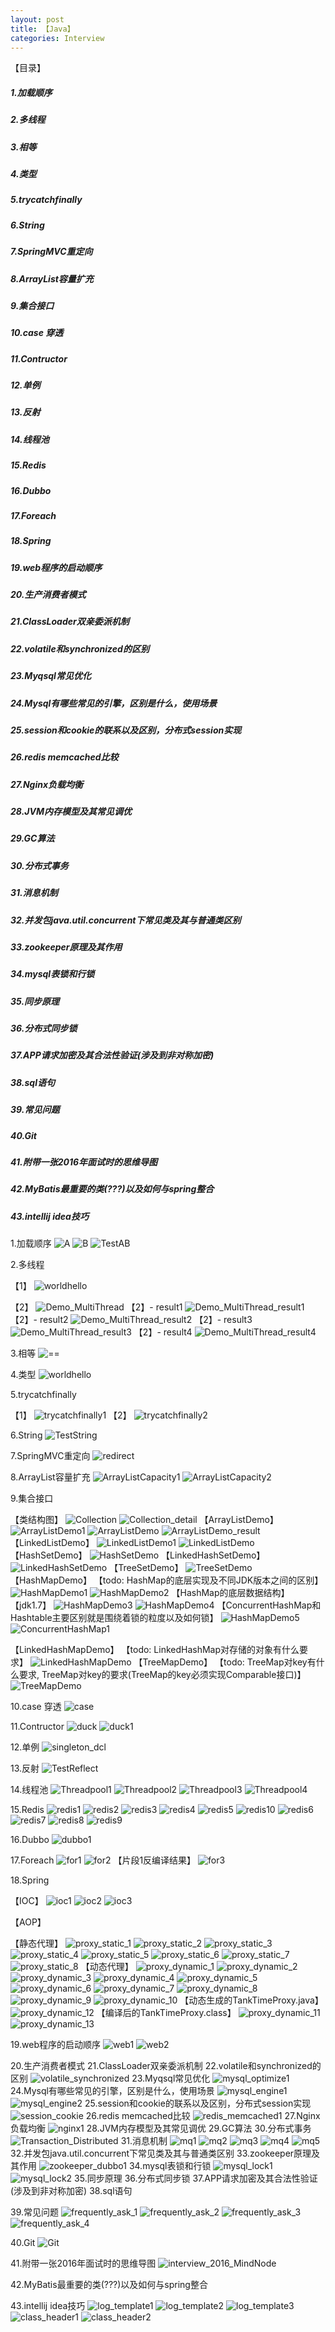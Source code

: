 ```yaml
---
layout: post
title: 【Java】
categories: Interview
---
```

【目录】

##### 1.加载顺序
##### 2.多线程
##### 3.相等
##### 4.类型
##### 5.trycatchfinally
##### 6.String
##### 7.SpringMVC重定向
##### 8.ArrayList容量扩充
##### 9.集合接口
##### 10.case 穿透
##### 11.Contructor
##### 12.单例
##### 13.反射
##### 14.线程池
##### 15.Redis
##### 16.Dubbo
##### 17.Foreach
##### 18.Spring
##### 19.web程序的启动顺序
##### 20.生产消费者模式
##### 21.ClassLoader双亲委派机制
##### 22.volatile和synchronized的区别
##### 23.Myqsql常见优化
##### 24.Mysql有哪些常见的引擎，区别是什么，使用场景
##### 25.session和cookie的联系以及区别，分布式session实现
##### 26.redis memcached比较
##### 27.Nginx负载均衡
##### 28.JVM内存模型及其常见调优
##### 29.GC算法
##### 30.分布式事务
##### 31.消息机制
##### 32.并发包java.util.concurrent下常见类及其与普通类区别
##### 33.zookeeper原理及其作用
##### 34.mysql表锁和行锁
##### 35.同步原理
##### 36.分布式同步锁
##### 37.APP请求加密及其合法性验证(涉及到非对称加密)
##### 38.sql语句
##### 39.常见问题
##### 40.Git
##### 41.附带一张2016年面试时的思维导图
##### 42.MyBatis最重要的类(???)以及如何与spring整合
##### 43.intellij idea技巧

1.加载顺序
![A](http://aragron.com/images/posts/A.png)
![B](http://aragron.com/images/posts/B.png)
![TestAB](http://aragron.com/images/posts/TestAB.png)

2.多线程

【1】
![worldhello](http://aragron.com/images/posts/worldhello.png)

【2】
![Demo_MultiThread](http://aragron.com/images/posts/Demo_MultiThread.png)
【2】- result1
![Demo_MultiThread_result1](http://aragron.com/images/posts/Demo_MultiThread_result1.png)
【2】- result2
![Demo_MultiThread_result2](http://aragron.com/images/posts/Demo_MultiThread_result2.png)
【2】- result3
![Demo_MultiThread_result3](http://aragron.com/images/posts/Demo_MultiThread_result3.png)
【2】- result4
![Demo_MultiThread_result4](http://aragron.com/images/posts/Demo_MultiThread_result4.png)

3.相等
![==](http://aragron.com/images/posts/==.png)

4.类型
![worldhello](http://aragron.com/images/posts/type.png)

5.trycatchfinally

【1】
![trycatchfinally1](http://aragron.com/images/posts/trycatchfinally1.png)
【2】
![trycatchfinally2](http://aragron.com/images/posts/trycatchfinally2.png)

6.String
![TestString](http://aragron.com/images/posts/TestString.png)

7.SpringMVC重定向
![redirect](http://aragron.com/images/posts/redirect.png)

8.ArrayList容量扩充
![ArrayListCapacity1](http://aragron.com/images/posts/ArrayListcapacity1.png)
![ArrayListCapacity2](http://aragron.com/images/posts/ArrayListcapacity2.png)

9.集合接口

【类结构图】
![Collection](http://aragron.com/images/posts/Collection.png)
![Collection_detail](http://aragron.com/images/posts/Collection_detail.png)
【ArrayListDemo】
![ArrayListDemo1](http://aragron.com/images/posts/ArrayListDemo1.png)
![ArrayListDemo](http://aragron.com/images/posts/ArrayListDemo.png)
![ArrayListDemo_result](http://aragron.com/images/posts/ArrayListDemo_result.png)
【LinkedListDemo】
![LinkedListDemo1](http://aragron.com/images/posts/LinkedListDemo1.png)
![LinkedListDemo](http://aragron.com/images/posts/LinkedListDemo.png)
【HashSetDemo】
![HashSetDemo](http://aragron.com/images/posts/HashSetDemo.png)
【LinkedHashSetDemo】
![LinkedHashSetDemo](http://aragron.com/images/posts/LinkedHashSetDemo.png)
【TreeSetDemo】
![TreeSetDemo](http://aragron.com/images/posts/TreeSetDemo.png)
【HashMapDemo】
【todo: HashMap的底层实现及不同JDK版本之间的区别】
![HashMapDemo1](http://aragron.com/images/posts/HashMapDemo1.png)
![HashMapDemo2](http://aragron.com/images/posts/HashMapDemo2.png)
【HashMap的底层数据结构】【jdk1.7】
![HashMapDemo3](http://aragron.com/images/posts/HashMapDemo3.png)
![HashMapDemo4](http://aragron.com/images/posts/HashMapDemo4.png)
【ConcurrentHashMap和Hashtable主要区别就是围绕着锁的粒度以及如何锁】
![HashMapDemo5](http://aragron.com/images/posts/HashMapDemo5.png)
![ConcurrentHashMap1](http://aragron.com/images/posts/ConcurrentHashMap1.png)

【LinkedHashMapDemo】
【todo: LinkedHashMap对存储的对象有什么要求】
![LinkedHashMapDemo](http://aragron.com/images/posts/LinkedHashMapDemo.png)
【TreeMapDemo】
【todo: TreeMap对key有什么要求, TreeMap对key的要求(TreeMap的key必须实现Comparable接口)】
![TreeMapDemo](http://aragron.com/images/posts/TreeMapDemo.png)

10.case 穿透
![case](http://aragron.com/images/posts/case.png)

11.Contructor
![duck](http://aragron.com/images/posts/duck.png)
![duck1](http://aragron.com/images/posts/duck1.png)

12.单例
![singleton_dcl](http://aragron.com/images/posts/singleton_dcl.png)

13.反射
![TestReflect](http://aragron.com/images/posts/TestReflect.png)

14.线程池
![Threadpool1](http://aragron.com/images/posts/Threadpool1.png)
![Threadpool2](http://aragron.com/images/posts/Threadpool2.png)
![Threadpool3](http://aragron.com/images/posts/Threadpool3.png)
![Threadpool4](http://aragron.com/images/posts/Threadpool4.png)

15.Redis
![redis1](http://aragron.com/images/posts/redis1.png)
![redis2](http://aragron.com/images/posts/redis2.png)
![redis3](http://aragron.com/images/posts/redis3.png)
![redis4](http://aragron.com/images/posts/redis4.png)
![redis5](http://aragron.com/images/posts/redis5.png)
![redis10](http://aragron.com/images/posts/redis10.png)
![redis6](http://aragron.com/images/posts/redis6.png)
![redis7](http://aragron.com/images/posts/redis7.png)
![redis8](http://aragron.com/images/posts/redis8.png)
![redis9](http://aragron.com/images/posts/redis9.png)

16.Dubbo
![dubbo1](http://aragron.com/images/posts/dubbo1.png)

17.Foreach
![for1](http://aragron.com/images/posts/for1.png)
![for2](http://aragron.com/images/posts/for2.png)
【片段1反编译结果】
![for3](http://aragron.com/images/posts/for3.png)

18.Spring

【IOC】
![ioc1](http://aragron.com/images/posts/ioc1.png)
![ioc2](http://aragron.com/images/posts/ioc2.png)
![ioc3](http://aragron.com/images/posts/ioc3.png)

【AOP】

【静态代理】
![proxy_static_1](http://aragron.com/images/posts/proxy_static_1.png)
![proxy_static_2](http://aragron.com/images/posts/proxy_static_2.png)
![proxy_static_3](http://aragron.com/images/posts/proxy_static_3.png)
![proxy_static_4](http://aragron.com/images/posts/proxy_static_4.png)
![proxy_static_5](http://aragron.com/images/posts/proxy_static_5.png)
![proxy_static_6](http://aragron.com/images/posts/proxy_static_6.png)
![proxy_static_7](http://aragron.com/images/posts/proxy_static_7.png)
![proxy_static_8](http://aragron.com/images/posts/proxy_static_8_1.png)
【动态代理】
![proxy_dynamic_1](http://aragron.com/images/posts/proxy_dynamic_1.png)
![proxy_dynamic_2](http://aragron.com/images/posts/proxy_dynamic_2.png)
![proxy_dynamic_3](http://aragron.com/images/posts/proxy_dynamic_3.png)
![proxy_dynamic_4](http://aragron.com/images/posts/proxy_dynamic_4.png)
![proxy_dynamic_5](http://aragron.com/images/posts/proxy_dynamic_5.png)
![proxy_dynamic_6](http://aragron.com/images/posts/proxy_dynamic_6.png)
![proxy_dynamic_7](http://aragron.com/images/posts/proxy_dynamic_7.png)
![proxy_dynamic_8](http://aragron.com/images/posts/proxy_dynamic_8.png)
![proxy_dynamic_9](http://aragron.com/images/posts/proxy_dynamic_9.png)
![proxy_dynamic_10](http://aragron.com/images/posts/proxy_dynamic_10.png)
【动态生成的TankTimeProxy.java】
![proxy_dynamic_12](http://aragron.com/images/posts/proxy_dynamic_12.png)
【编译后的TankTimeProxy.class】
![proxy_dynamic_11](http://aragron.com/images/posts/proxy_dynamic_11.png)
![proxy_dynamic_13](http://aragron.com/images/posts/proxy_dynamic_13_1.png)

19.web程序的启动顺序
![web1](http://aragron.com/images/posts/web1.png)
![web2](http://aragron.com/images/posts/web2.png)

20.生产消费者模式
21.ClassLoader双亲委派机制
22.volatile和synchronized的区别
![volatile_synchronized](http://aragron.com/images/posts/volatile_synchronized.png)
23.Myqsql常见优化
![mysql_optimize1](http://aragron.com/images/posts/mysql_optimize1.png)
24.Mysql有哪些常见的引擎，区别是什么，使用场景
![mysql_engine1](http://aragron.com/images/posts/mysql_engine1.png)
![mysql_engine2](http://aragron.com/images/posts/mysql_engine2.png)
25.session和cookie的联系以及区别，分布式session实现
![session_cookie](http://aragron.com/images/posts/session_cookie.png)
26.redis memcached比较
![redis_memcached1](http://aragron.com/images/posts/redis_memcached1.png)
27.Nginx负载均衡
![nginx1](http://aragron.com/images/posts/nginx1.png)
28.JVM内存模型及其常见调优
29.GC算法
30.分布式事务
![Transaction_Distributed](http://aragron.com/images/posts/Transaction_Distributed.png)
31.消息机制
![mq1](http://aragron.com/images/posts/mq1.png)
![mq2](http://aragron.com/images/posts/mq2.png)
![mq3](http://aragron.com/images/posts/mq3.png)
![mq4](http://aragron.com/images/posts/mq4.png)
![mq5](http://aragron.com/images/posts/mq5.png)
32.并发包java.util.concurrent下常见类及其与普通类区别
33.zookeeper原理及其作用
![zookeeper_dubbo1](http://aragron.com/images/posts/zookeeper_dubbo1.png)
34.mysql表锁和行锁
![mysql_lock1](http://aragron.com/images/posts/mysql_lock1.png)
![mysql_lock2](http://aragron.com/images/posts/mysql_lock2.png)
35.同步原理
36.分布式同步锁
37.APP请求加密及其合法性验证(涉及到非对称加密)
38.sql语句

39.常见问题
![frequently_ask_1](http://aragron.com/images/posts/frequently_ask_1.png)
![frequently_ask_2](http://aragron.com/images/posts/frequently_ask_2.png)
![frequently_ask_3](http://aragron.com/images/posts/frequently_ask_3.png)
![frequently_ask_4](http://aragron.com/images/posts/frequently_ask_4.png)

40.Git
![Git](http://aragron.com/images/posts/Git.png)

41.附带一张2016年面试时的思维导图
![interview_2016_MindNode](http://aragron.com/images/posts/interview_2016_MindNode.png)

42.MyBatis最重要的类(???)以及如何与spring整合

43.intellij idea技巧
![log_template1](http://aragron.com/images/posts/log_template1.png)
![log_template2](http://aragron.com/images/posts/log_template2.png)
![log_template3](http://aragron.com/images/posts/log_template3.png)
![class_header1](http://aragron.com/images/posts/class_header1.png)
![class_header2](http://aragron.com/images/posts/class_header2.png)


  




